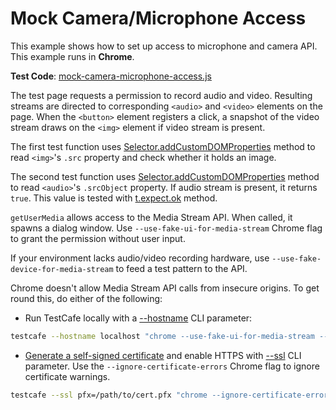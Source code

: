 # Mock Camera/Microphone Access

This example shows how to set up access to microphone and camera API. This example runs in **Chrome**.

**Test Code**: [mock-camera-microphone-access.js](mock-camera-microphone-access.js)

The test page requests a permission to record audio and video. Resulting streams are directed to corresponding `<audio>` and `<video>` elements on the page. When the `<button>` element registers a click, a snapshot of the video stream draws on the `<img>` element if video stream is present.

The first test function uses [Selector.addCustomDOMProperties](https://devexpress.github.io/testcafe/documentation/reference/test-api/selector/addcustomdomproperties.html) method to read `<img>`'s `.src` property and check whether it holds an image.

The second test function uses [Selector.addCustomDOMProperties](https://devexpress.github.io/testcafe/documentation/reference/test-api/selector/addcustomdomproperties.html) method to read `<audio>`'s `.srcObject` property. If audio stream is present, it returns `true`. This value is tested with [t.expect.ok](https://devexpress.github.io/testcafe/documentation/reference/test-api/testcontroller/expect/ok.html) method.

`getUserMedia` allows access to the Media Stream API. When called, it spawns a dialog window. Use `--use-fake-ui-for-media-stream` Chrome flag to grant the permission without user input.

If your environment lacks audio/video recording hardware, use `--use-fake-device-for-media-stream` to feed a test pattern to the API.

Chrome doesn't allow Media Stream API calls from insecure origins. To get round this, do either of the following:

* Run TestCafe locally with a [--hostname](https://devexpress.github.io/testcafe/documentation/reference/configuration-file.html#hostname) CLI parameter:

```sh
testcafe --hostname localhost "chrome --use-fake-ui-for-media-stream --use-fake-device-for-media-stream" index.js
```

* [Generate a self-signed certificate](https://devexpress.github.io/testcafe/documentation/guides/advanced-guides/test-https-features-and-http2-websites.html#use-a-self-signed-certificate) and enable HTTPS with [--ssl](https://devexpress.github.io/testcafe/documentation/reference/command-line-interface.html#--ssl-options) CLI parameter. Use the `--ignore-certificate-errors` Chrome flag to ignore certificate warnings.

```sh
testcafe --ssl pfx=/path/to/cert.pfx "chrome --ignore-certificate-errors --use-fake-ui-for-media-stream --use-fake-device-for-media-stream" index.js
```
